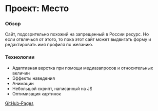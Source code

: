 # Проект: Место

### Обзор

Сайт, подозрительно похожий на запрещенный в России ресурс. Но если отвлечься от этого, то пока этот сайт может выдвигать форму и редактировать имя профиля по желанию.

### Технологии

* Адаптивная верстка при помощи медиазапросов и относительных величин
* Эффекты наведения
* Анимации
* Небольшой скрипт, написанный на JS
* Оптимизация картинок

[GitHub-Pages](https://frosteel27.github.io/mesto/)
